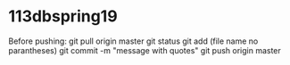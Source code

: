 # 113dbspring19

Before pushing:
git pull origin master
git status
git add (file name no parantheses)
git commit -m "message with quotes"
git push origin master
